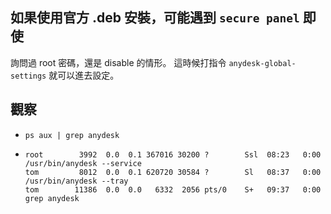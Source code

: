 ## 如果使用官方 .deb 安裝，可能遇到 `secure panel` 即使
詢問過 root 密碼，還是 disable 的情形。
這時候打指令 `anydesk-global-settings` 就可以進去設定。

## 觀察

-
  ```
  ps aux | grep anydesk
  ```


-
  ```
  root        3992  0.0  0.1 367016 30200 ?        Ssl  08:23   0:00 /usr/bin/anydesk --service
  tom         8012  0.0  0.1 620720 30584 ?        Sl   08:37   0:00 /usr/bin/anydesk --tray
  tom        11386  0.0  0.0   6332  2056 pts/0    S+   09:37   0:00 grep anydesk
  ```